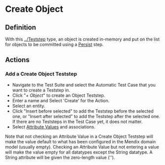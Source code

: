 # Create Object

## Definition

With this [../Teststep](.) type, an object is created in-memory and put on the list for objects to be committed using a [Persist](persist) step.

## Actions

### Add a Create Object Teststep

- Navigate to the Test Suite and select the Automatic Test Case that you want to create a Teststep in.
- Click "*+ Object*" to create an Object Teststep.
- Enter a name and Select 'Create' for the Action.
- Select an entity.
- Click "Insert before selected" to add the Teststep before the selected one, or "Insert after selected" to add the Teststep after the selected one. If there are no Teststeps in the Test Case yet, it does not matter.
- Select [Attribute Values](../attribute-value) and associations.

Note that not checking an Attribute Value in a Create Object Teststep will make the value default to what has been configured in the Mendix domain model (usually empty).
Checking an Attribute Value but not entering a value will make the value empty for all datatypes except the String datatype. A String attribute will be given the zero-length value (''). 